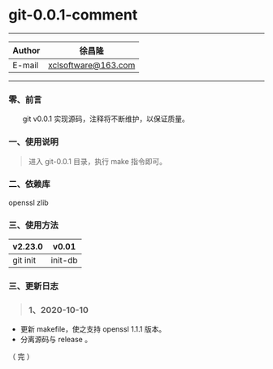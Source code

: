 git-0.0.1-comment
===========================
****
	
|Author|徐昌隆|
|---|---
|E-mail|xclsoftware@163.com


****
### 零、前言
　　git v0.0.1 实现源码，注释将不断维护，以保证质量。
### 一、使用说明
>进入 git-0.0.1 目录，执行 make 指令即可。
### 二、依赖库
   openssl zlib
### 三、使用方法
|v2.23.0| v0.01|
|---|---
|git init| init-db
### 三、更新日志
>### 1、2020-10-10
   * 更新 makefile，使之支持 openssl 1.1.1 版本。
   * 分离源码与 release 。

（ 完 ）